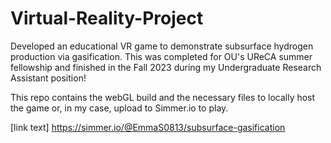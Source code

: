 # Virtual-Reality-Project
Developed an educational VR game to demonstrate subsurface hydrogen production via gasification. This was completed for OU's UReCA summer fellowship and finished in the Fall 2023 during my Undergraduate Research Assistant position!

This repo contains the webGL build and the necessary files to locally host the game or, in my case, upload to Simmer.io to play.

[link text] https://simmer.io/@EmmaS0813/subsurface-gasification
